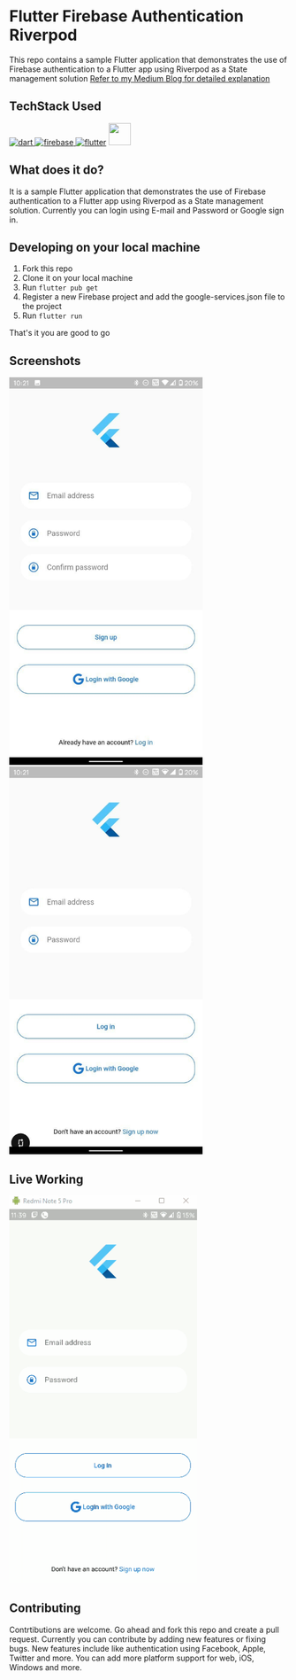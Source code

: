 # Flutter Firebase Authentication Riverpod

This repo contains a sample Flutter application that demonstrates the use of Firebase authentication to a Flutter app using Riverpod as a State management solution
[Refer to my Medium Blog for detailed explanation](https://bishwajeet-techmaster.medium.com/firebase-authentication-using-flutter-and-riverpod-f302ab749383)

## TechStack Used

<a href="https://dart.dev" target="_blank"> <img src="https://www.vectorlogo.zone/logos/dartlang/dartlang-icon.svg" alt="dart" width="40" height="40"/> </a> <a href="https://firebase.google.com/" target="_blank"> <img src="https://www.vectorlogo.zone/logos/firebase/firebase-icon.svg" alt="firebase" width="40" height="40"/> </a> <a href="https://flutter.dev" target="_blank"> <img src="https://www.vectorlogo.zone/logos/flutterio/flutterio-icon.svg" alt="flutter" width="40" height="40"/></a> <a href = "https://riverpod.dev/" tarrget = "_blank"> <img src = "https://riverpod.dev/img/logo.svg" height = "40" width = "40"/> </a>

## What does it do?

It is a sample Flutter application that demonstrates the use of Firebase authentication to a Flutter app using Riverpod as a State management solution.
Currently you can login using E-mail and Password or Google sign in.

## Developing on your local machine

1. Fork this repo
2. Clone it on your local machine
3. Run `flutter pub get`
4. Register a new Firebase project and add the google-services.json file to the project
5. Run `flutter run`

That's it you are good to go

## Screenshots

<p float = "left">
<img src = "Screenshots\img1.jpg" height = "700"/>
<img src = "Screenshots\img2.jpg" height = "700"/>
</p>

## Live Working

<img src = "Screenshots\gif.gif" height = "700"/>

## Contributing

Contrtibutions are welcome. Go ahead and fork this repo and create a pull request. Currently you can contribute by adding new features or fixing bugs. New features include like authentication using Facebook, Apple, Twitter and more. You can add more platform support for web, iOS, Windows and more.
